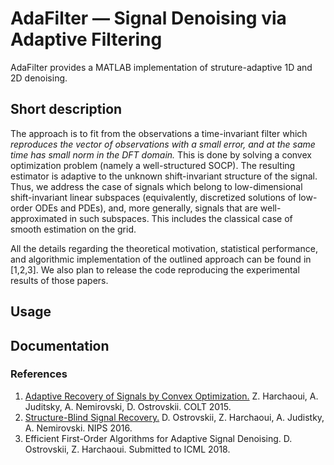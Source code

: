 # AdaFilter — Signal Denoising via Adaptive Filtering

AdaFilter provides a MATLAB implementation of struture-adaptive 1D and 2D denoising.

## Short description

The approach is to fit from the observations a time-invariant filter which *reproduces the vector of observations with a small error, and at the same time has small norm in the DFT domain.* This is done by solving a convex optimization problem (namely a well-structured SOCP).
The resulting estimator is adaptive to the unknown shift-invariant structure of the signal. Thus, we address the case of signals 
which belong to low-dimensional shift-invariant linear subspaces (equivalently, discretized solutions of low-order ODEs and PDEs), and, more generally, signals that are well-approximated in such subspaces. This includes the classical case of smooth estimation on the grid.

All the details regarding the theoretical motivation, statistical performance, and algorithmic implementation of the outlined approach can be found in [1,2,3]. We also plan to release the code reproducing the experimental results of those papers.

## Usage

## Documentation

### References

1. [Adaptive Recovery of Signals by Convex Optimization.](https://hal.inria.fr/hal-01250215) Z. Harchaoui, A. Juditsky, A. Nemirovski, D. Ostrovskii. COLT 2015.
2. [Structure-Blind Signal Recovery.](https://arxiv.org/abs/1607.05712) D. Ostrovskii, Z. Harchaoui, A. Judistky, A. Nemirovski. NIPS 2016.
3. Efficient First-Order Algorithms for Adaptive Signal Denoising. D. Ostrovskii, Z. Harchaoui. Submitted to ICML 2018.

